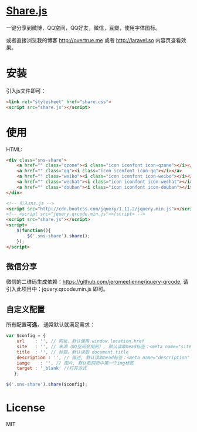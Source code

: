 [Share.js](http://overtrue.me/share.js/)
===

一键分享到微博，QQ空间，QQ好友，微信，豆瓣，使用字体图标。

或者直接浏览我的博客 http://overtrue.me 或者 http://laravel.so 内容页查看效果。

# 安装

引入js文件即可：

```html
<link rel="stylesheet" href="share.css">
<script src="share.js"></script>
```


# 使用

HTML:

```html
<div class="sns-share">
    <a href="" class="qzone"><i class="icon iconfont icon-qzone"></i></a>
    <a href="" class="qq"><i class="icon iconfont icon-qq"></i></a>
    <a href="" class="weibo"><i class="icon iconfont icon-weibo"></i></a>
    <a href="" class="wechat"><i class="icon iconfont icon-wechat"></i></a>
    <a href="" class="douban"><i class="icon iconfont icon-douban"></i></a>
</div>

<!-- 引入sns.js -->
<script src="http://cdn.bootcss.com/jquery/1.11.2/jquery.min.js"></script>
<!-- <script src="jquery.qrcode.min.js"></script> -->
<script src="share.js"></script>
<script>
    $(function(){
        $('.sns-share').share();
    });
</script>
```

## 微信分享

微信的二维码生成依赖：https://github.com/jeromeetienne/jquery-qrcode, 请引入此项目中：jquery.qrcode.min.js 即可。

## 自定义配置

所有配置**可选**， 通常默认就满足需求：

```js
var $config = {
	url    : '', // 网址，默认使用 window.location.href
	site   : '', // 来源（QQ空间会用到）, 默认读取head标签：<meta name="site" content="http://overtrue" />
	title  : '', // 标题，默认读取 document.title
	description : '', // 描述, 默认读取head标签：<meta name="description" content="PHP弱类型的实现原理分析" />
	iamge    : '', // 图片, 默认取网页中第一个img标签
	target : '_blank' //打开方式
   };

$('.sns-share').share($config);
```

# License

 MIT


